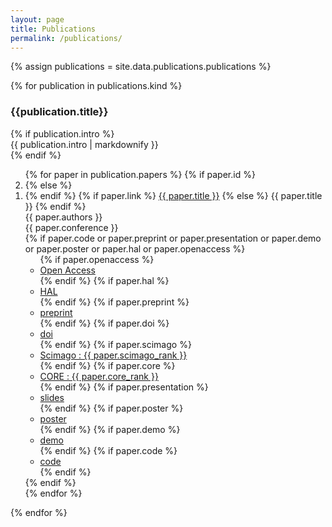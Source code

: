 ```yaml
---
layout: page
title: Publications
permalink: /publications/
---
```


{% assign publications = site.data.publications.publications %}

<section>
    {% for publication in publications.kind %}
        <h3>{{publication.title}}</h3>
        {% if publication.intro %}
        <div>
            {{ publication.intro | markdownify }}
        </div>
        {% endif %}
        <ol reversed>
        {% for paper in publication.papers %}
            {% if paper.id %}
            <li id="{{ paper.id }}">
            {% else %}
            <li>
            {% endif %}
                {% if paper.link %}
                <a href="{{ paper.link }}" target="_blank">{{ paper.title }}</a>
                {% else %}
                {{ paper.title }}
                {% endif %}
                <br>
                {{ paper.authors }}
                <br>
                {{ paper.conference }}
                <br>
                {% if paper.code or paper.preprint or paper.presentation or paper.demo or paper.poster or paper.hal or paper.openaccess %}
                <ul class="liste-inline">
                    {% if paper.openaccess %}
                    <li><a href="{{ paper.openaccess }}" target="_blank"> Open Access
                        <!-- <svg class="svg-icon"><use xlink:href="{{ '/assets/minima-social-icons.svg#hal' | relative_url }}"></use></svg> -->
                    </a></li>
                    {% endif %}
                    {% if paper.hal %}
                    <li><a href="{{ paper.hal }}" target="_blank"> HAL
                        <!-- <svg class="svg-icon"><use xlink:href="{{ '/assets/minima-social-icons.svg#hal' | relative_url }}"></use></svg> -->
                    </a></li>
                    {% endif %}
                    {% if paper.preprint %}
                    <li><a href="{{ paper.preprint }}" target="_blank">preprint</a></li>
                    {% endif %}
                    {% if paper.doi %}
                    <li><a href="{{ paper.doi }}" target="_blank">doi</a></li>
                    {% endif %}
                    {% if paper.scimago %}
                    <li><a href="{{ paper.scimago }}" target="_blank">Scimago : {{ paper.scimago_rank }}</a></li>
                    {% endif %}
                    {% if paper.core %}
                    <li><a href="{{ paper.core }}" target="_blank">CORE : {{ paper.core_rank }}</a></li>
                    {% endif %}
                    {% if paper.presentation %}
                    <li><a href="{{ paper.presentation }}" target="_blank">slides</a></li>
                    {% endif %}
                    {% if paper.poster %}
                    <li><a href="{{ paper.poster }}" target="_blank">poster</a></li>
                    {% endif %}
                    {% if paper.demo %}
                    <li><a href="{{ paper.demo }}" target="_blank">demo</a></li>
                    {% endif %}
                    {% if paper.code %}
                    <li><a href="{{ paper.code }}" target="_blank">code</a></li>
                    {% endif %}
                </ul>
                {% endif %}
            </li>
        {% endfor %}
        </ol>
    {% endfor %}
</section>
